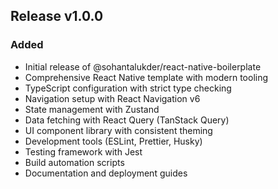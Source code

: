 ## Release v1.0.0

### Added
- Initial release of @sohantalukder/react-native-boilerplate
- Comprehensive React Native template with modern tooling
- TypeScript configuration with strict type checking
- Navigation setup with React Navigation v6
- State management with Zustand
- Data fetching with React Query (TanStack Query)
- UI component library with consistent theming
- Development tools (ESLint, Prettier, Husky)
- Testing framework with Jest
- Build automation scripts
- Documentation and deployment guides